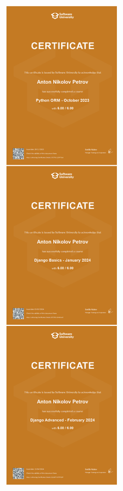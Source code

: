 <div align="center" display="flex">
    <img src="./certs/python_orm.jfif" alt="Python_ORM" width="293" height="420">
    <img src="./certs/django_basics.jfif" alt="Python_Basics" width="293" height="420">
    <img src="./certs/django_advanced.jfif" alt="Python_Advanced" width="293" height="420">
</div>
